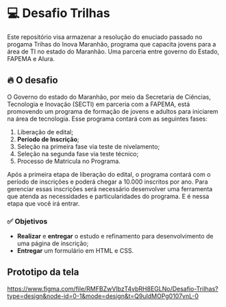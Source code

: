 # 💻 Desafio Trilhas
Este repositório visa armazenar a resolução do enuciado passado no progama Trihas do Inova Maranhão, programa que capacita jovens para a área de TI no estado do Maranhão. Uma parceria entre governo do Estado, FAPEMA e  Alura.

## 🔥 O desafio
O Governo do estado do Maranhão, por meio da Secretaria de Ciências, Tecnologia e Inovação (SECTI) em parceria com a FAPEMA, está promovendo um programa de formação de jovens e adultos para iniciarem na área de tecnologia. Esse programa contará com as seguintes fases:

1. Liberação de edital;
2. **Período de Inscrição**;
3. Seleção na primeira fase via teste de nivelamento;
4. Seleção na segunda fase via teste técnico;
5. Processo de Matricula no Programa.

Após a primeira etapa de liberação do edital, o programa contará com o período de inscrições e poderá chegar a 10.000 inscritos por ano. Para gerenciar essas inscrições será necessário desenvolver uma ferramenta que atenda as necessidades e particularidades do programa. E é nessa etapa que você irá entrar.

### ✅ Objetivos

* **Realizar** e **entregar** o estudo e refinamento para desenvolvimento de uma página de inscrição;
* **Entregar** um formulário em HTML e CSS.


## Prototipo da tela
https://www.figma.com/file/RMFBZwVIbzT4vbRH8EGLNo/Desafio-Trilhas?type=design&node-id=0-1&mode=design&t=Q9uIdMOPg0107vnL-0


